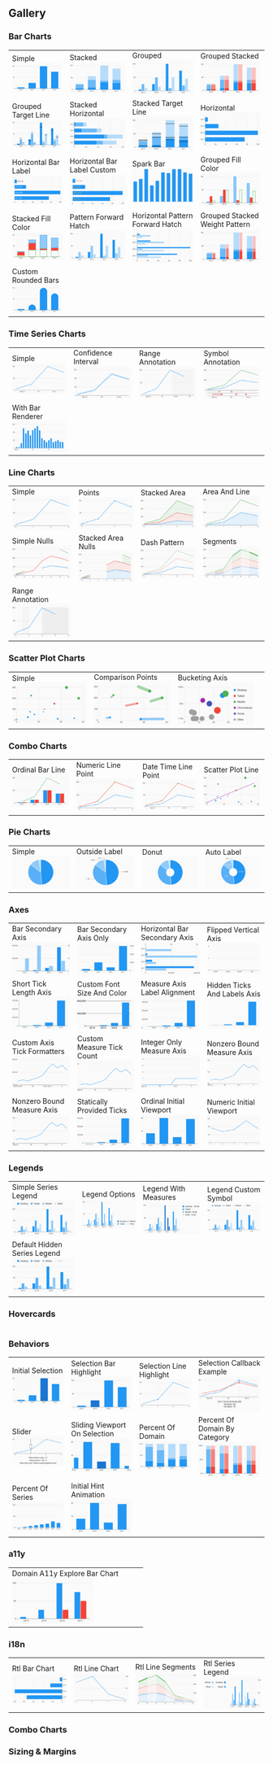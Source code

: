 ## Gallery

[//]: (Do_NOT_modify_gallery__generate_from_code)
[//]: (START_EXAMPLES)

### Bar Charts

| | | | |
| --- | --- | --- | --- |
| Simple<br>[![](example/bar_charts/simple_thumb.png)](example/bar_charts/simple) | Stacked<br>[![](example/bar_charts/stacked_thumb.png)](example/bar_charts/stacked) | Grouped<br>[![](example/bar_charts/grouped_thumb.png)](example/bar_charts/grouped) | Grouped Stacked<br>[![](example/bar_charts/grouped_stacked_thumb.png)](example/bar_charts/grouped_stacked) |
| Grouped Target Line<br>[![](example/bar_charts/grouped_target_line_thumb.png)](example/bar_charts/grouped_target_line) | Stacked Horizontal<br>[![](example/bar_charts/stacked_horizontal_thumb.png)](example/bar_charts/stacked_horizontal) | Stacked Target Line<br>[![](example/bar_charts/stacked_target_line_thumb.png)](example/bar_charts/stacked_target_line) | Horizontal<br>[![](example/bar_charts/horizontal_thumb.png)](example/bar_charts/horizontal) |
| Horizontal Bar Label<br>[![](example/bar_charts/horizontal_bar_label_thumb.png)](example/bar_charts/horizontal_bar_label) | Horizontal Bar Label Custom<br>[![](example/bar_charts/horizontal_bar_label_custom_thumb.png)](example/bar_charts/horizontal_bar_label_custom) | Spark Bar<br>[![](example/bar_charts/spark_bar_thumb.png)](example/bar_charts/spark_bar) | Grouped Fill Color<br>[![](example/bar_charts/grouped_fill_color_thumb.png)](example/bar_charts/grouped_fill_color) |
| Stacked Fill Color<br>[![](example/bar_charts/stacked_fill_color_thumb.png)](example/bar_charts/stacked_fill_color) | Pattern Forward Hatch<br>[![](example/bar_charts/pattern_forward_hatch_thumb.png)](example/bar_charts/pattern_forward_hatch) | Horizontal Pattern Forward Hatch<br>[![](example/bar_charts/horizontal_pattern_forward_hatch_thumb.png)](example/bar_charts/horizontal_pattern_forward_hatch) | Grouped Stacked Weight Pattern<br>[![](example/bar_charts/grouped_stacked_weight_pattern_thumb.png)](example/bar_charts/grouped_stacked_weight_pattern) |
| Custom Rounded Bars<br>[![](example/bar_charts/custom_rounded_bars_thumb.png)](example/bar_charts/custom_rounded_bars) | | | |


### Time Series Charts

| | | | |
| --- | --- | --- | --- |
| Simple<br>[![](example/time_series_charts/simple_thumb.png)](example/time_series_charts/simple) | Confidence Interval<br>[![](example/time_series_charts/confidence_interval_thumb.png)](example/time_series_charts/confidence_interval) | Range Annotation<br>[![](example/time_series_charts/range_annotation_thumb.png)](example/time_series_charts/range_annotation) | Symbol Annotation<br>[![](example/time_series_charts/symbol_annotation_thumb.png)](example/time_series_charts/symbol_annotation) |
| With Bar Renderer<br>[![](example/time_series_charts/with_bar_renderer_thumb.png)](example/time_series_charts/with_bar_renderer) | | | |


### Line Charts

| | | | |
| --- | --- | --- | --- |
| Simple<br>[![](example/line_charts/simple_thumb.png)](example/line_charts/simple) | Points<br>[![](example/line_charts/points_thumb.png)](example/line_charts/points) | Stacked Area<br>[![](example/line_charts/stacked_area_thumb.png)](example/line_charts/stacked_area) | Area And Line<br>[![](example/line_charts/area_and_line_thumb.png)](example/line_charts/area_and_line) |
| Simple Nulls<br>[![](example/line_charts/simple_nulls_thumb.png)](example/line_charts/simple_nulls) | Stacked Area Nulls<br>[![](example/line_charts/stacked_area_nulls_thumb.png)](example/line_charts/stacked_area_nulls) | Dash Pattern<br>[![](example/line_charts/dash_pattern_thumb.png)](example/line_charts/dash_pattern) | Segments<br>[![](example/line_charts/segments_thumb.png)](example/line_charts/segments) |
| Range Annotation<br>[![](example/line_charts/range_annotation_thumb.png)](example/line_charts/range_annotation) | | | |


### Scatter Plot Charts

| | | | |
| --- | --- | --- | --- |
| Simple<br>[![](example/scatter_plot_charts/simple_thumb.png)](example/scatter_plot_charts/simple) | Comparison Points<br>[![](example/scatter_plot_charts/comparison_points_thumb.png)](example/scatter_plot_charts/comparison_points) | Bucketing Axis<br>[![](example/scatter_plot_charts/bucketing_axis_thumb.png)](example/scatter_plot_charts/bucketing_axis) | |


### Combo Charts

| | | | |
| --- | --- | --- | --- |
| Ordinal Bar Line<br>[![](example/combo_charts/ordinal_bar_line_thumb.png)](example/combo_charts/ordinal_bar_line) | Numeric Line Point<br>[![](example/combo_charts/numeric_line_point_thumb.png)](example/combo_charts/numeric_line_point) | Date Time Line Point<br>[![](example/combo_charts/date_time_line_point_thumb.png)](example/combo_charts/date_time_line_point) | Scatter Plot Line<br>[![](example/combo_charts/scatter_plot_line_thumb.png)](example/combo_charts/scatter_plot_line) |


### Pie Charts

| | | | |
| --- | --- | --- | --- |
| Simple<br>[![](example/pie_charts/simple_thumb.png)](example/pie_charts/simple) | Outside Label<br>[![](example/pie_charts/outside_label_thumb.png)](example/pie_charts/outside_label) | Donut<br>[![](example/pie_charts/donut_thumb.png)](example/pie_charts/donut) | Auto Label<br>[![](example/pie_charts/auto_label_thumb.png)](example/pie_charts/auto_label) |


### Axes

| | | | |
| --- | --- | --- | --- |
| Bar Secondary Axis<br>[![](example/axes/bar_secondary_axis_thumb.png)](example/axes/bar_secondary_axis) | Bar Secondary Axis Only<br>[![](example/axes/bar_secondary_axis_only_thumb.png)](example/axes/bar_secondary_axis_only) | Horizontal Bar Secondary Axis<br>[![](example/axes/horizontal_bar_secondary_axis_thumb.png)](example/axes/horizontal_bar_secondary_axis) | Flipped Vertical Axis<br>[![](example/axes/flipped_vertical_axis_thumb.png)](example/axes/flipped_vertical_axis) |
| Short Tick Length Axis<br>[![](example/axes/short_tick_length_axis_thumb.png)](example/axes/short_tick_length_axis) | Custom Font Size And Color<br>[![](example/axes/custom_font_size_and_color_thumb.png)](example/axes/custom_font_size_and_color) | Measure Axis Label Alignment<br>[![](example/axes/measure_axis_label_alignment_thumb.png)](example/axes/measure_axis_label_alignment) | Hidden Ticks And Labels Axis<br>[![](example/axes/hidden_ticks_and_labels_axis_thumb.png)](example/axes/hidden_ticks_and_labels_axis) |
| Custom Axis Tick Formatters<br>[![](example/axes/custom_axis_tick_formatters_thumb.png)](example/axes/custom_axis_tick_formatters) | Custom Measure Tick Count<br>[![](example/axes/custom_measure_tick_count_thumb.png)](example/axes/custom_measure_tick_count) | Integer Only Measure Axis<br>[![](example/axes/integer_only_measure_axis_thumb.png)](example/axes/integer_only_measure_axis) | Nonzero Bound Measure Axis<br>[![](example/axes/nonzero_bound_measure_axis_thumb.png)](example/axes/nonzero_bound_measure_axis) |
| Nonzero Bound Measure Axis<br>[![](example/axes/nonzero_bound_measure_axis_thumb.png)](example/axes/nonzero_bound_measure_axis) | Statically Provided Ticks<br>[![](example/axes/statically_provided_ticks_thumb.png)](example/axes/statically_provided_ticks) | Ordinal Initial Viewport<br>[![](example/axes/ordinal_initial_viewport_thumb.png)](example/axes/ordinal_initial_viewport) | Numeric Initial Viewport<br>[![](example/axes/numeric_initial_viewport_thumb.png)](example/axes/numeric_initial_viewport) |


### Legends

| | | | |
| --- | --- | --- | --- |
| Simple Series Legend<br>[![](example/legends/simple_series_legend_thumb.png)](example/legends/simple_series_legend) | Legend Options<br>[![](example/legends/legend_options_thumb.png)](example/legends/legend_options) | Legend With Measures<br>[![](example/legends/legend_with_measures_thumb.png)](example/legends/legend_with_measures) | Legend Custom Symbol<br>[![](example/legends/legend_custom_symbol_thumb.png)](example/legends/legend_custom_symbol) |
| Default Hidden Series Legend<br>[![](example/legends/default_hidden_series_legend_thumb.png)](example/legends/default_hidden_series_legend) | | | |


### Hovercards

| | | | |
| --- | --- | --- | --- |


### Behaviors

| | | | |
| --- | --- | --- | --- |
| Initial Selection<br>[![](example/behaviors/initial_selection_thumb.png)](example/behaviors/initial_selection) | Selection Bar Highlight<br>[![](example/behaviors/selection_bar_highlight_thumb.png)](example/behaviors/selection_bar_highlight) | Selection Line Highlight<br>[![](example/behaviors/selection_line_highlight_thumb.png)](example/behaviors/selection_line_highlight) | Selection Callback Example<br>[![](example/behaviors/selection_callback_example_thumb.png)](example/behaviors/selection_callback_example) |
| Slider<br>[![](example/behaviors/slider_thumb.png)](example/behaviors/slider) | Sliding Viewport On Selection<br>[![](example/behaviors/sliding_viewport_on_selection_thumb.png)](example/behaviors/sliding_viewport_on_selection) | Percent Of Domain<br>[![](example/behaviors/percent_of_domain_thumb.png)](example/behaviors/percent_of_domain) | Percent Of Domain By Category<br>[![](example/behaviors/percent_of_domain_by_category_thumb.png)](example/behaviors/percent_of_domain_by_category) |
| Percent Of Series<br>[![](example/behaviors/percent_of_series_thumb.png)](example/behaviors/percent_of_series) | Initial Hint Animation<br>[![](example/behaviors/initial_hint_animation_thumb.png)](example/behaviors/initial_hint_animation) | | |


### a11y

| | | | |
| --- | --- | --- | --- |
| Domain A11y Explore Bar Chart<br>[![](example/a11ys/domain_a11y_explore_bar_chart_thumb.png)](example/a11ys/domain_a11y_explore_bar_chart) | | | |


### i18n

| | | | |
| --- | --- | --- | --- |
| Rtl Bar Chart<br>[![](example/i18ns/rtl_bar_chart_thumb.png)](example/i18ns/rtl_bar_chart) | Rtl Line Chart<br>[![](example/i18ns/rtl_line_chart_thumb.png)](example/i18ns/rtl_line_chart) | Rtl Line Segments<br>[![](example/i18ns/rtl_line_segments_thumb.png)](example/i18ns/rtl_line_segments) | Rtl Series Legend<br>[![](example/i18ns/rtl_series_legend_thumb.png)](example/i18ns/rtl_series_legend) |

[//]: (END_EXAMPLES)

### Combo Charts

### Sizing & Margins
